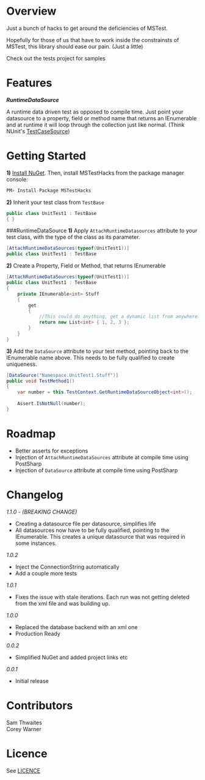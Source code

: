 Overview
==========================================================================
Just a bunch of hacks to get around the deficiencies of MSTest. 

Hopefully for those of us that have to work inside the constrainsts of MSTest, this library should ease our pain. (Just a little) 

Check out the tests project for samples

Features
==========================================================================
***RuntimeDataSource***

A runtime data driven test as opposed to compile time. Just point your datasource to a property, field or method name that returns an IEnumerable and at runtime it will loop through the collection just like normal. (Think NUnit's [TestCaseSource](http://nunit.org/index.php?p=testCaseSource&r=2.5))

Getting Started
==========================================================================
**1)** [Install NuGet](http://docs.nuget.org/docs/start-here/installing-nuget). Then, install MSTestHacks from the package manager console:
```csharp
PM> Install-Package MSTestHacks
``` 

**2)** Inherit your test class from `TestBase`
```csharp
public class UnitTest1 : TestBase
{ }
```

###RuntimeDataSource
**1)** Apply `AttachRuntimeDatasources` attribute to your test class, with the type of the class as its parameter. 
```csharp
[AttachRuntimeDataSources(typeof(UnitTest1))]
public class UnitTest1 : TestBase
```

**2)** Create a Property, Field or Method, that returns IEnumerable
```csharp
[AttachRuntimeDataSources(typeof(UnitTest1))]
public class UnitTest1 : TestBase
{
    private IEnumerable<int> Stuff
    {
        get
        {
            //This could do anything, get a dynamic list from anywhere....
            return new List<int> { 1, 2, 3 };
        }
    }
}
```

**3)** Add the `DataSource` attribute to your test method, pointing back to the IEnumerable<T> name above. This needs to be fully qualified to create uniqueness.
```csharp
[DataSource("Namespace.UnitTest1.Stuff")]
public void TestMethod1()
{
    var number = this.TestContext.GetRuntimeDataSourceObject<int>();
    
    Assert.IsNotNull(number);
}
```

Roadmap
==========================================================================
* Better asserts for exceptions
* Injection of `AttachRuntimeDataSources` attribute at compile time using PostSharp
* Injection of `DataSource` attribute at compile time using PostSharp

Changelog
==========================================================================
*1.1.0 - (BREAKING CHANGE)*
- Creating a datasource file per datasource, simplifies life
- All datasources now have to be fully qualified, pointing to the IEnumerable<T>. This creates a unique datasource that was required in some instances. 

*1.0.2*
- Inject the ConnectionString automatically
- Add a couple more tests

*1.0.1*
- Fixes the issue with stale iterations. Each run was not getting deleted from the xml file and was building up. 

*1.0.0*
- Replaced the database backend with an xml one
- Production Ready

*0.0.2*
- Simplified NuGet and added project links etc

*0.0.1*
- Initial release

Contributors
==========================================================================
Sam Thwaites    
Corey Warner

Licence
==========================================================================
See [LICENCE](https://github.com/Thwaitesy/MSTestHacks/blob/master/LICENCE)

